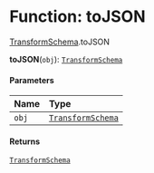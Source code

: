# Function: toJSON

[TransformSchema](/en/auto-docs/free-layout-editor/modules/TransformSchema.md).toJSON

**toJSON**(`obj`): [`TransformSchema`](/en/auto-docs/free-layout-editor/interfaces/TransformSchema-1.md)

#### Parameters

| Name | Type |
| :------ | :------ |
| `obj` | [`TransformSchema`](/en/auto-docs/free-layout-editor/interfaces/TransformSchema-1.md) |

#### Returns

[`TransformSchema`](/en/auto-docs/free-layout-editor/interfaces/TransformSchema-1.md)
